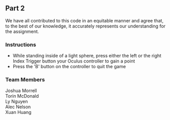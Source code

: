 ## Part 2
We have all contributed to this code in an equitable manner and agree that, to the best of our knowledge, it accurately represents our understanding for the assignment.

### Instructions
* While standing inside of a light sphere, press either the left or the right Index Trigger button your Oculus controller to gain a point
* Press the 'B' button on the controller to quit the game

### Team Members
Joshua Morrell\
Torin McDonald\
Ly Nguyen\
Alec Nelson\
Xuan Huang